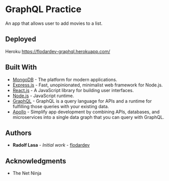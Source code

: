 # GraphQL Practice

An app that allows user to add movies to a list.

## Deployed

Heroku
https://flodardev-graphql.herokuapp.com/

## Built With

- [MongoDB](https://www.mongodb.com/) - The platform for modern applications.
- [Express.js](https://expressjs.com/) - Fast, unopinionated, minimalist web framework for Node.js.
- [React.js](https://reactjs.org/) - A JavaScript library for building user interfaces.
- [Node.js](https://nodejs.org/en/) - JavaScript runtime.
- [GraphQL](https://graphql.org/) - GraphQL is a query language for APIs and a runtime for fulfilling those queries with your existing data.
- [Apollo](https://www.apollographql.com/) - Simplify app development by combining APIs, databases, and microservices into a single data graph that you can query with GraphQL.

## Authors

- **Radolf Lasa** - _Initial work_ - [flodardev](https://github.com/flodardev)

## Acknowledgments

- The Net Ninja
